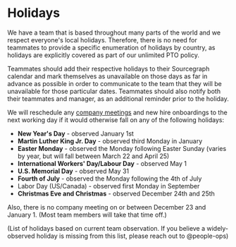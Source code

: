 # Holidays

We have a team that is based throughout many parts of the world and we respect everyone's local holidays. Therefore, there is no need for teammates to provide a specific enumeration of holidays by country, as holidays are explicitly covered as part of our unlimited PTO policy.

Teammates should add their respective holidays to their Sourcegraph calendar and mark themselves as unavailable on those days as far in advance as possible in order to communicate to the team that they will be unavailable for those particular dates. Teammates should also notify both their teammates and manager, as an additional reminder prior to the holiday.

We will reschedule any [company meetings](../../company-info-and-process/communication/company_meeting.md) and new hire onboardings to the next working day if it would otherwise fall on any of the following holidays:

- **New Year's Day** - observed January 1st
- **Martin Luther King Jr. Day** - observed third Monday in January
- **Easter Monday** - observed the Monday following Easter Sunday (varies by year, but will fall between March 22 and April 25)
- **International Workers' Day/Labour Day** - observed May 1
- **U.S. Memorial Day** - observed May 31
- **Fourth of July** - observed the Monday following the 4th of July
- Labor Day (US/Canada) - observed first Monday in September
- **Christmas Eve and Christmas** - observed December 24th and 25th

Also, there is no company meeting on or between December 23 and January 1. (Most team members will take that time off.)

(List of holidays based on current team observation. If you believe a widely-observed holiday is missing from this list, please reach out to @people-ops)
